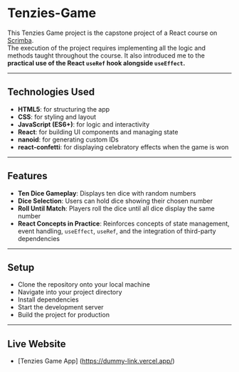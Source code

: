 # Tenzies-Game

This Tenzies Game project is the capstone project of a React course on [Scrimba](https://scrimba.com).  
The execution of the project requires implementing all the logic and methods taught throughout the course. It also introduced me to the **practical use of the React `useRef` hook alongside `useEffect`.**  

---

## Technologies Used

- **HTML5**: for structuring the app  
- **CSS**: for styling and layout  
- **JavaScript (ES6+)**: for logic and interactivity  
- **React**: for building UI components and managing state  
- **nanoid**: for generating custom IDs  
- **react-confetti**: for displaying celebratory effects when the game is won  

---

## Features

- **Ten Dice Gameplay**: Displays ten dice with random numbers  
- **Dice Selection**: Users can hold dice showing their chosen number  
- **Roll Until Match**: Players roll the dice until all dice display the same number  
- **React Concepts in Practice**: Reinforces concepts of state management, event handling, `useEffect`, `useRef`, and the integration of third-party dependencies  

---

## Setup

- Clone the repository onto your local machine 
- Navigate into your project directory
- Install dependencies
- Start the development server
- Build the project for production

---

## Live Website 

- [Tenzies Game App] (https://dummy-link.vercel.app/)

